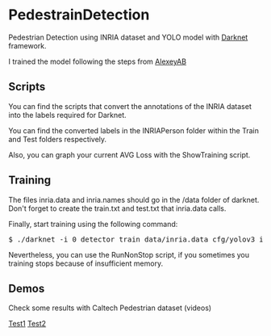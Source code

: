 # PedestrainDetection
Pedestrian Detection using INRIA dataset and YOLO model with [Darknet](https://pjreddie.com/darknet/yolo/) framework.

I trained the model following the steps from [AlexeyAB](https://github.com/AlexeyAB/darknet#how-to-train-to-detect-your-custom-objects)

## Scripts
You can find the scripts that convert the annotations of the INRIA dataset into the labels required for Darknet.

You can find the converted labels in the INRIAPerson folder within the Train and Test folders respectively.

Also, you can graph your current AVG Loss with the ShowTraining script.

## Training
The files inria.data and inria.names should go in the /data folder of darknet.
Don't forget to create the train.txt and test.txt that inria.data calls.

Finally, start training using the following command:

<pre>$ ./darknet -i 0 detector train data/inria.data cfg/yolov3_inria.cfg darknet53.conv.74</pre>

Nevertheless, you can use the RunNonStop script, if you sometimes you training stops because of insufficient memory.

## Demos

Check some results with Caltech Pedestrian dataset (videos)

[Test1](https://vimeo.com/245870357)
[Test2](https://vimeo.com/245870532)
